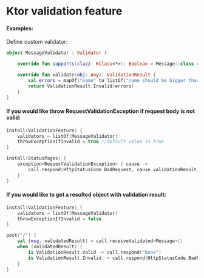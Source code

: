 # Ktor validation feature

#### Examples:
Define custom validator:
```kotlin
object MessageValidator : Validator {

    override fun supports(clazz: KClass<*>): Boolean = Message::class == clazz

    override fun validate(obj: Any): ValidationResult {
        val errors = mapOf("name" to listOf("name should be bigger than 3"))
        return ValidationResult.Invalid(errors)
    }
}
```
#### If you would like throw RequestValidationException if request body is not valid:
```kotlin
install(ValidationFeature) {
    validators = listOf(MessageValidator)
    throwExceptionIfInvalid = true //default value is true
}

install(StatusPages) {
    exception<RequestValidationException> { cause ->
        call.respond(HttpStatusCode.BadRequest, cause.validationResult)
    }
}
```
#### If you would like to get a resulted object with validation result:
```kotlin
install(ValidationFeature) {
    validators = listOf(MessageValidator)
    throwExceptionIfInvalid = false
}

post("/") {
    val (msg, validatedResult) = call.receiveValidated<Message>()
    when (validatedResult) {
        is ValidationResult.Valid -> call.respond("Done")
        is ValidationResult.Invalid -> call.respond(HttpStatusCode.BadRequest, "Request is invalid, errors: ${validatedResult.errors}")
    }
}
```

